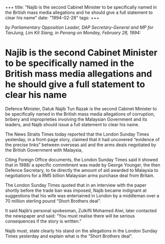 +++ 
title: "Najib is the second Cabinet Minister to be specifically named in the British mass media allegations and he should give a full statement to clear his name"
date: "1994-02-28"
tags:
+++

_by Parliamentary Opposition Leader, DAP Secretary-General and MP for TanJung, Lim Kit Siang, in Penang on Monday, February 28, 1994:_

# Najib is the second Cabinet Minister to be specifically named in the British mass media allegations and he should give a full statement to clear his name

Defence Minister, Datuk Najib Tun Razak is the second Cabinet Minister to be specifically named in the British mass media allegations of corruption, bribery and improprieties involving the Malaysian Government and its leaders, and Najib should issue a full statement to clear his name.</u>

The News Straits Times today reported that the London Sunday Times yesterday, in a front-page story, claimed that it had uncovered “evidence of the precise links” between overseas aid and the arms deals negotiated by the British Government with Malaysia,

Citing Foreign Office documents, the London Sunday Times said it showed that in 1988/ a specific commitment was made by George Younger, the then Defence Secretary, to tie directly the amount of aid awarded to Malaysia to negotiations for a RM5 billion Malaysian arms purchase deal from Britain.

The London Sunday Times quoted that in an interview with the paper shortly before the trade ban was imposed, Najib became indignant at suggestions that his wife was entertained in London by a middleman over a 70 million sterling pound “Short Brothers deal”.

It said Najib’s personal spokesman, Zulkifli Mohamed Alwi, later contacted the newspaper and said: “You must realise there will be serious consequences if the story is written.”

Najib must, state clearly his stand on the allegations in the London Sunday Times yesterday and explain what is the “Short Brothers deal”.
 
